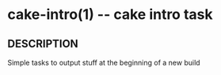 cake-intro(1) -- cake intro task
================================

## DESCRIPTION

Simple tasks to output stuff at the beginning of a new build
